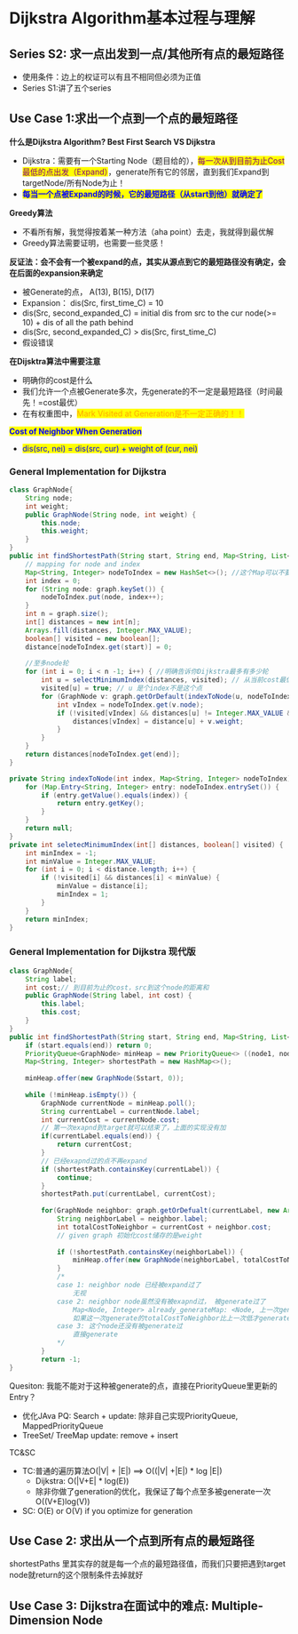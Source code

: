 # Dijkstra Algorithm基本过程与理解

## Series S2: 求一点出发到一点/其他所有点的最短路径

* 使用条件：边上的权证可以有且不相同但必须为正值
* Series S1:讲了五个series





## **Use Case 1:求出一个点到一个点的最短路径**



**什么是Dijkstra Algorithm? Best First Search VS Dijkstra**

* Dijkstra：需要有一个Starting Node（题目给的），<mark style="color:purple;">每一次从到目前为止Cost最低的点出发（Expand）</mark>，generate所有它的邻居，直到我们Expand到targetNode/所有Node为止！
* <mark style="color:blue;">**每当一个点被Expand的时候，它的最短路径（从start到他）就确定了**</mark>

**Greedy算法**

* 不看所有解，我觉得按着某一种方法（aha point）去走，我就得到最优解
* Greedy算法需要证明，也需要一些灵感！

**反证法：会不会有一个被expand的点，其实从源点到它的最短路径没有确定，会在后面的expansion来确定**

* 被Generate的点， A(13), B(15), D(17)
* Expansion： dis(Src, first\_time\_C) = 10
* dis(Src, second\_expanded\_C) = initial dis from src to the cur node(>= 10) + dis of all the path behind
* dis(Src, second\_expanded\_C) > dis(Src, first\_time\_C)
* 假设错误

**在Dijsktra算法中需要注意**

* 明确你的cost是什么
* 我们允许一个点被Generate多次，先generate的不一定是最短路径（时间最先！=cost最优）
* 在有权重图中，<mark style="color:orange;">Mark Visited at Generation是不一定正确的！！</mark>

<mark style="color:blue;">**Cost of Neighbor When Generation**</mark>

* <mark style="color:blue;">dis(src, nei)  = dis(src, cur) + weight of (cur, nei)</mark>



### **General Implementation for Dijkstra**

```java
class GraphNode{
    String node;
    int weight;
    public GraphNode(String node, int weight) {
        this.node;
        this.weight;
    }
}
public int findShortestPath(String start, String end, Map<String, List<GraphNode>> graph) {
    // mapping for node and index
    Map<String, Integer> nodeToIndex = new HashSet<>(); //这个Map可以不要，根据你的构图
    int index = 0;
    for (String node: graph.keySet()) {
        nodeToIndex.put(node, index++);
    }
    int n = graph.size();
    int[] distances = new int[n];
    Arrays.fill(distances, Integer.MAX_VALUE);
    boolean[] visited = new boolean[];    
    distance[nodeToIndex.get(start)] = 0;
    
    //至多node轮
    for (int i = 0; i < n -1; i++) { //明确告诉你Dijkstra最多有多少轮
        int u = selectMinimumIndex(distances, visited); // 从当前cost最低点出发
        visited[u] = true; // u 是个index不是这个点
        for (GraphNode v: graph.getOrDefault(indexToNode(u, nodeToIndex), new ArrayList<>())) {
            int vIndex = nodeToIndex.get(v.node);
            if (!visited[vIndex] && distances[u] != Integer.MAX_VALUE && distances[u] + v.weight < distance[vIndex]) {
                distances[vIndex] = distance[u] + v.weight;
            }
        }
    }
    return distances[nodeToIndex.get(end)];
}

private String indexToNode(int index, Map<String, Integer> nodeToIndex) {
    for (Map.Entry<String, Integer> entry: nodeToIndex.entrySet()) {
        if (entry.getValue().equals(index)) {
            return entry.getKey();
        }
    }
    return null;
}
private int seletecMinimumIndex(int[] distances, boolean[] visited) {
    int minIndex = -1;
    int minValue = Integer.MAX_VALUE;
    for (int i = 0; i < distance.length; i++) {
        if (!visited[i] && distances[i] < minValue) {
            minValue = distance[i];
            minIndex = 1;
        }
    }
    return minIndex;
}
```







### **General Implementation for Dijkstra 现代版**

```java
class GraphNode{
    String label;
    int cost;// 到目前为止的cost，src到这个node的距离和
    public GraphNode(String label, int cost) {
        this.label;
        this.cost;
    }
}
public int findShortestPath(String start, String end, Map<String, List<GraphNode>> graph) {
    if (start.equals(end)) return 0;
    PriorityQueue<GraphNode> minHeap = new PriorityQueue<> ((node1, node2) -> .compare(node1.cost, node2.cost));
    Map<String, Integer> shortestPath = new HashMap<>();
    
    minHeap.offer(new GraphNode(Sstart, 0));
    
    while (!minHeap.isEmpty()) {
        GraphNode currentNode = minHeap.poll();
        String currentLabel = currentNode.label;
        int currentCost = currentNode.cost;
        // 第一次exapnd到target就可以结束了，上面的实现没有加
        if(currentLabel.equals(end)) {
            return currentCost;
        }
        // 已经exapnd过的点不再expand
        if (shortestPath.containsKey(currentLabel)) {
            continue;
        }
        shortestPath.put(currentLabel, currentCost);
        
        for(GraphNode neighbor: graph.getOrDefualt(currentLabel, new ArrayList<>()) {
            String neighborLabel = neighbor.label;
            int totalCostToNeighbor = currentCost + neighbor.cost;
            // given graph 初始化cost储存的是weight
            
            if (!shortestPath.containsKey(neighborLabel)) {
                minHeap.offer(new GraphNode(neighborLabel, totalCostToNeighbor));
            }
            /*
            case 1: neighbor node 已经被expand过了
                无视
            case 2: neighbor node虽然没有被exapnd过， 被generate过了
                Map<Node, Integer> already_generateMap: <Node, 上一次generate的cost>
                如果这一次generate的totalCostToNeighbor比上一次低才generate
            case 3: 这个node还没有被generate过
                直接generate
            */
        }
        return -1;
}
```

Quesiton: 我能不能对于这种被generate的点，直接在PriorityQueue里更新的Entry？

* 优化JAva PQ: Search + update: 除非自己实现PriorityQueue, MappedPriorityQueue
* TreeSet/ TreeMap update: remove + insert

TC\&SC

* TC:普通的遍历算法O(|V| + |E|) ==> O((|V| +|E|) \* log |E|)
  * Dijkstra: O(|V+E| \* log(E))
  * 除非你做了generation的优化，我保证了每个点至多被generate一次O((V+E)log(V))
* SC: O(E) or O(V) if you optimize for generation



## **Use Case 2: 求出从一个点到所有点的最短路径**

shortestPaths 里其实存的就是每一个点的最短路径值，而我们只要把遇到target node就return的这个限制条件去掉就好

## **Use Case 3: Dijkstra在面试中的难点: Multiple-Dimension Node**
